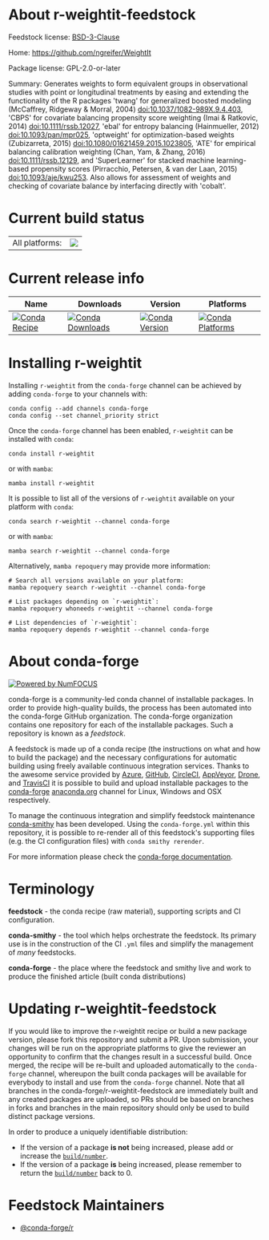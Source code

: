 About r-weightit-feedstock
==========================

Feedstock license: [BSD-3-Clause](https://github.com/conda-forge/r-weightit-feedstock/blob/main/LICENSE.txt)

Home: https://github.com/ngreifer/WeightIt

Package license: GPL-2.0-or-later

Summary: Generates weights to form equivalent groups in observational studies with point or longitudinal treatments by easing and extending the functionality of the R packages 'twang' for generalized boosted modeling (McCaffrey, Ridgeway & Morral, 2004) <doi:10.1037/1082-989X.9.4.403>, 'CBPS' for covariate balancing propensity score weighting (Imai & Ratkovic, 2014) <doi:10.1111/rssb.12027>, 'ebal' for entropy balancing (Hainmueller, 2012) <doi:10.1093/pan/mpr025>, 'optweight' for optimization-based weights (Zubizarreta, 2015) <doi:10.1080/01621459.2015.1023805>, 'ATE' for empirical balancing calibration weighting (Chan, Yam, & Zhang, 2016) <doi:10.1111/rssb.12129>, and 'SuperLearner' for stacked machine learning-based propensity scores (Pirracchio, Petersen, & van der Laan, 2015) <doi:10.1093/aje/kwu253>. Also allows for assessment of weights and checking of covariate balance by interfacing directly with 'cobalt'.

Current build status
====================


<table><tr><td>All platforms:</td>
    <td>
      <a href="https://dev.azure.com/conda-forge/feedstock-builds/_build/latest?definitionId=8922&branchName=main">
        <img src="https://dev.azure.com/conda-forge/feedstock-builds/_apis/build/status/r-weightit-feedstock?branchName=main">
      </a>
    </td>
  </tr>
</table>

Current release info
====================

| Name | Downloads | Version | Platforms |
| --- | --- | --- | --- |
| [![Conda Recipe](https://img.shields.io/badge/recipe-r--weightit-green.svg)](https://anaconda.org/conda-forge/r-weightit) | [![Conda Downloads](https://img.shields.io/conda/dn/conda-forge/r-weightit.svg)](https://anaconda.org/conda-forge/r-weightit) | [![Conda Version](https://img.shields.io/conda/vn/conda-forge/r-weightit.svg)](https://anaconda.org/conda-forge/r-weightit) | [![Conda Platforms](https://img.shields.io/conda/pn/conda-forge/r-weightit.svg)](https://anaconda.org/conda-forge/r-weightit) |

Installing r-weightit
=====================

Installing `r-weightit` from the `conda-forge` channel can be achieved by adding `conda-forge` to your channels with:

```
conda config --add channels conda-forge
conda config --set channel_priority strict
```

Once the `conda-forge` channel has been enabled, `r-weightit` can be installed with `conda`:

```
conda install r-weightit
```

or with `mamba`:

```
mamba install r-weightit
```

It is possible to list all of the versions of `r-weightit` available on your platform with `conda`:

```
conda search r-weightit --channel conda-forge
```

or with `mamba`:

```
mamba search r-weightit --channel conda-forge
```

Alternatively, `mamba repoquery` may provide more information:

```
# Search all versions available on your platform:
mamba repoquery search r-weightit --channel conda-forge

# List packages depending on `r-weightit`:
mamba repoquery whoneeds r-weightit --channel conda-forge

# List dependencies of `r-weightit`:
mamba repoquery depends r-weightit --channel conda-forge
```


About conda-forge
=================

[![Powered by
NumFOCUS](https://img.shields.io/badge/powered%20by-NumFOCUS-orange.svg?style=flat&colorA=E1523D&colorB=007D8A)](https://numfocus.org)

conda-forge is a community-led conda channel of installable packages.
In order to provide high-quality builds, the process has been automated into the
conda-forge GitHub organization. The conda-forge organization contains one repository
for each of the installable packages. Such a repository is known as a *feedstock*.

A feedstock is made up of a conda recipe (the instructions on what and how to build
the package) and the necessary configurations for automatic building using freely
available continuous integration services. Thanks to the awesome service provided by
[Azure](https://azure.microsoft.com/en-us/services/devops/), [GitHub](https://github.com/),
[CircleCI](https://circleci.com/), [AppVeyor](https://www.appveyor.com/),
[Drone](https://cloud.drone.io/welcome), and [TravisCI](https://travis-ci.com/)
it is possible to build and upload installable packages to the
[conda-forge](https://anaconda.org/conda-forge) [anaconda.org](https://anaconda.org/)
channel for Linux, Windows and OSX respectively.

To manage the continuous integration and simplify feedstock maintenance
[conda-smithy](https://github.com/conda-forge/conda-smithy) has been developed.
Using the ``conda-forge.yml`` within this repository, it is possible to re-render all of
this feedstock's supporting files (e.g. the CI configuration files) with ``conda smithy rerender``.

For more information please check the [conda-forge documentation](https://conda-forge.org/docs/).

Terminology
===========

**feedstock** - the conda recipe (raw material), supporting scripts and CI configuration.

**conda-smithy** - the tool which helps orchestrate the feedstock.
                   Its primary use is in the construction of the CI ``.yml`` files
                   and simplify the management of *many* feedstocks.

**conda-forge** - the place where the feedstock and smithy live and work to
                  produce the finished article (built conda distributions)


Updating r-weightit-feedstock
=============================

If you would like to improve the r-weightit recipe or build a new
package version, please fork this repository and submit a PR. Upon submission,
your changes will be run on the appropriate platforms to give the reviewer an
opportunity to confirm that the changes result in a successful build. Once
merged, the recipe will be re-built and uploaded automatically to the
`conda-forge` channel, whereupon the built conda packages will be available for
everybody to install and use from the `conda-forge` channel.
Note that all branches in the conda-forge/r-weightit-feedstock are
immediately built and any created packages are uploaded, so PRs should be based
on branches in forks and branches in the main repository should only be used to
build distinct package versions.

In order to produce a uniquely identifiable distribution:
 * If the version of a package **is not** being increased, please add or increase
   the [``build/number``](https://docs.conda.io/projects/conda-build/en/latest/resources/define-metadata.html#build-number-and-string).
 * If the version of a package **is** being increased, please remember to return
   the [``build/number``](https://docs.conda.io/projects/conda-build/en/latest/resources/define-metadata.html#build-number-and-string)
   back to 0.

Feedstock Maintainers
=====================

* [@conda-forge/r](https://github.com/orgs/conda-forge/teams/r/)

